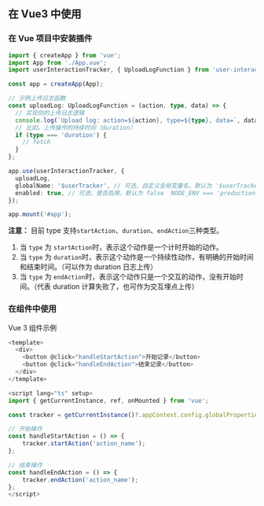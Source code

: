## 在 Vue3 中使用

### 在 Vue 项目中安装插件

```typescript
import { createApp } from 'vue';
import App from './App.vue';
import userInteractionTracker, { UploadLogFunction } from 'user-interaction-tracker';

const app = createApp(App);

// 示例上传日志函数
const uploadLog: UploadLogFunction = (action, type, data) => {
  // 实现你的上传日志逻辑
  console.log(`Upload log: action=${action}, type=${type}, data=`, data);
  // 比如，上传操作的持续时间（duration）
  if (type === 'duration') {
    // fetch
  }
};

app.use(userInteractionTracker, {
  uploadLog,
  globalName: '$userTracker', // 可选，自定义全局变量名，默认为 '$userTracker'
  enabled: true, // 可选，是否启用，默认为 false  NODE_ENV === 'production'
});

app.mount('#app');
```

**注意：** 目前 type 支持`startAction`、`duration`、`endAction`三种类型。

1.  当 `type` 为 `startAction`时，表示这个动作是一个计时开始的动作。
2.  当 `type` 为 `duration`时，表示这个动作是一个持续性动作，有明确的开始时间和结束时间。（可以作为 duration 日志上传）
3.  当 `type` 为 `endAction`时，表示这个动作只是一个交互的动作，没有开始时间。（代表 duration 计算失败了，也可作为交互埋点上传）

### 在组件中使用

Vue 3 组件示例

```js
<template>
  <div>
    <button @click="handleStartAction">开始记录</button>
    <button @click="handleEndAction">结束记录</button>
  </div>
</template>

<script lang="ts" setup>
import { getCurrentInstance, ref, onMounted } from 'vue';

const tracker = getCurrentInstance()?.appContext.config.globalProperties.$userTracker;

// 开始操作
const handleStartAction = () => {
    tracker.startAction('action_name');
};

// 结束操作
const handleEndAction = () => {
    tracker.endAction('action_name');
};
</script>
```